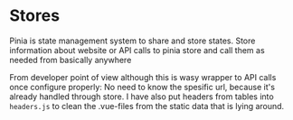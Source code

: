 # Stores

Pinia is state management system to share and store states. Store information about website or API calls to pinia store and call them as needed from basically anywhere 

From developer point of view although this is wasy wrapper to API calls once configure properly: No need to know the spesific url, because it's already handled through store.
I have also put headers from tables into `headers.js` to clean the .vue-files from the static data that is lying around. 